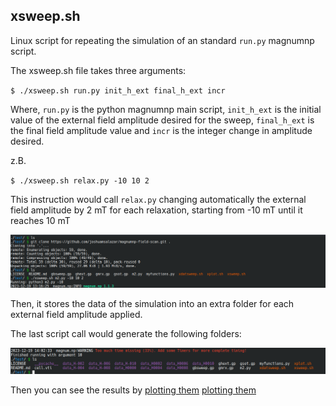 ## xsweep.sh

Linux script for repeating the simulation of an standard `run.py` magnumnp script. 

The xsweep.sh file takes three arguments: 

`$ ./xsweep.sh run.py init_h_ext final_h_ext incr`

Where, `run.py` is the python magnumnp main script, `init_h_ext` is the initial value of the external field amplitude desired for the sweep, `final_h_ext` is the final field amplitude value and `incr` is the integer change in amplitude desired.

z.B.

`$ ./xsweep.sh relax.py -10 10 2` 

This instruction would call `relax.py` changing automatically the external field amplitude by 2 mT for each relaxation, starting from -10 mT until it reaches 10 mT

![Simple call of xsweep.sh](../../assets/xsweep_001.png)


Then, it stores the data of the simulation into an extra folder for each external field amplitude applied. 


The last script call would generate the following folders:

![Simple output of xsweep.sh](../../assets/xsweep_002.png)

Then you can see the results by [plotting them](https://github.com/joshuamsalazar/magnumnp_scripts/tree/main/h_ext-sweeps/xplot)
[plotting them](../xplot/README.md)

